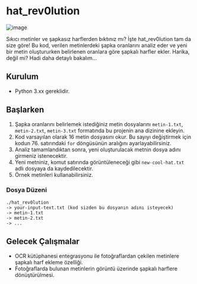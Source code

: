 # hat_rev0lution

![image](https://github.com/Mio-Atse/hat_rev0lution/assets/123257898/1473e50b-f696-4bc3-b41f-44b94b97835a)


Sıkıcı metinler ve şapkasız harflerden bıktınız mı? İşte hat_rev0lution tam da size göre! Bu kod, verilen metinlerdeki şapka oranlarını analiz eder ve yeni bir metin oluştururken belirlenen oranlara göre şapkalı harfler ekler. Harika, değil mi? Hadi daha detaylı bakalım...

## Kurulum

* Python 3.xx gereklidir.

## Başlarken

1. Şapka oranlarını belirlemek istediğiniz metin dosyalarını `metin-1.txt`, `metin-2.txt`, `metin-3.txt` formatında bu projenin ana dizinine ekleyin.
2. Kod varsayılan olarak 16 metin dosyasını okur. Bu sayıyı değiştirmek için kodun 76. satırındaki `for` döngüsünün aralığını ayarlayabilirsiniz.
3. Analiz tamamlandıktan sonra, yeni oluşturulacak metnin dosya adını girmeniz istenecektir.
4. Yeni metniniz, komut satırında görüntüleneceği gibi `new-cool-hat.txt` adlı dosyaya da kaydedilecektir.
5. Örnek metinleri kullanabilirsiniz.

### Dosya Düzeni
```
./hat_rev0lution
-> your-input-text.txt (kod sizden bu dosyanın adını isteyecek)
-> metin-1.txt
-> metin-2.txt
-> ...
```
## Gelecek Çalışmalar

* OCR kütüphanesi entegrasyonu ile fotoğraflardan çekilen metinlere şapkalı harf ekleme özelliği.
* Fotoğraflarda bulunan metinlerin görüntü üzerinde şapkalı harflere dönüştürülmesi.
